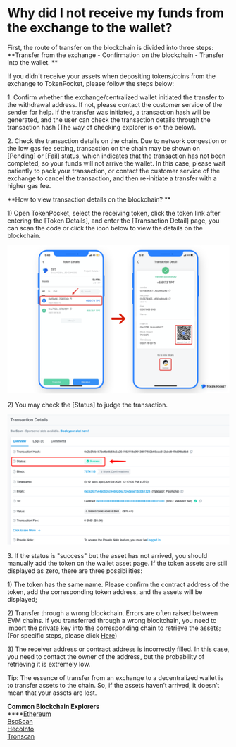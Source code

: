 # Why did I not receive my funds from the exchange to the wallet?

First, the route of transfer on the blockchain is divided into three steps: **Transfer from the exchange - Confirmation on the blockchain - Transfer into the wallet. **

If you didn't receive your assets when depositing tokens/coins from the exchange to TokenPocket, please follow the steps below: 

1\. Confirm whether the exchange/centralized wallet initiated the transfer to the withdrawal address. If not, please contact the customer service of the sender for help. If the transfer was initiated, a transaction hash will be generated, and the user can check the transaction details through the transaction hash (The way of checking explorer is on the below).

2\. Check the transaction details on the chain. Due to network congestion or the low gas fee setting, transaction on the chain may be shown on \[Pending] or \[Fail] status, which indicates that the transaction has not been completed, so your funds will not arrive the wallet. In this case, please wait patiently to pack your transaction, or contact the customer service of the exchange to cancel the transaction, and then re-initiate a transfer with a higher gas fee. 

**How to view transaction details on the blockchain? **

1\) Open TokenPocket, select the receiving token, click the token link after entering the \[Token Details], and enter the \[Transaction Detail] page, you can scan the code or click the icon below to view the details on the blockchain.

![](../.gitbook/assets/cha-kan-lian-.png)

2\) You may check the \[Status] to judge the transaction.

![](../.gitbook/assets/lian-success.png)

3\. If the status is "success" but the asset has not arrived, you should manually add the token on the wallet asset page. If the token assets are still displayed as zero, there are three possibilities:

1\) The token has the same name. Please confirm the contract address of the token, add the corresponding token address, and the assets will be displayed;

2\) Transfer through a wrong blockchain. Errors are often raised between EVM chains. If you transferred through a wrong blockchain, you need to import the private key into the corresponding chain to retrieve the assets; (For specific steps, please click [Here](https://tp-lab.tokenpocket.pro/AssetsFind/index.html?locale=en#/))

3\) The receiver address or contract address is incorrectly filled. In this case, you need to contact the owner of the address, but the probability of retrieving it is extremely low.

Tip: The essence of transfer from an exchange to a decentralized wallet is to transfer assets to the chain. So, if the assets haven’t arrived, it doesn’t mean that your assets are lost. 

**Common Blockchain Explorers**\
****[Ethereum](https://cn.etherscan.com)\
[BscScan](https://bscscan.com)\
[HecoInfo](https://hecoinfo.com)\
[Tronscan](https://tronscan.io/#/)
